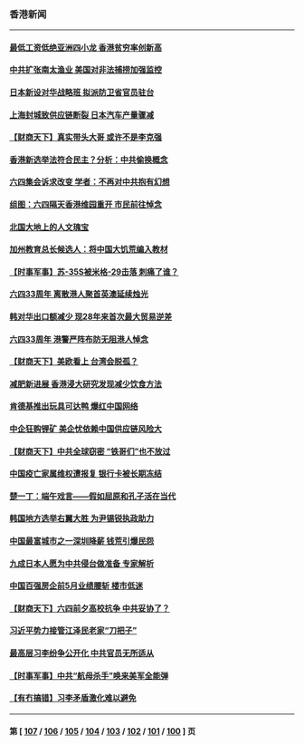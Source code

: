 ### 香港新闻
---
#### [最低工资低绝亚洲四小龙 香港贫穷率创新高](../../pages/ncid1349362/n13753982.md) 
#### [中共扩张南太渔业 美国对非法捕捞加强监控](../../pages/ncid1349362/n13753956.md) 
#### [日本新设对华战略班 拟派防卫省官员驻台](../../pages/ncid1349362/n13753832.md) 
#### [上海封城致供应链断裂 日本汽车产量骤减](../../pages/ncid1349362/n13753792.md) 
#### [【财商天下】真实带头大哥 或许不是李克强](../../pages/ncid1349362/n13753612.md) 
#### [香港新选举法符合民主？分析：中共偷换概念](../../pages/ncid1349362/n13753490.md) 
#### [六四集会诉求改变 学者：不再对中共抱有幻想](../../pages/ncid1349362/n13753532.md) 
#### [组图：六四隔天香港维园重开 市民前往悼念](../../pages/ncid1349362/n13753401.md) 
#### [北国大地上的人文瑰宝](../../pages/ncid1349362/n13751878.md) 
#### [加州教育总长候选人：将中国大饥荒编入教材](../../pages/ncid1349362/n13752863.md) 
#### [【时事军事】苏-35S被米格-29击落 刺痛了谁？](../../pages/ncid1349362/n13752411.md) 
#### [六四33周年 离散港人聚首英澳延续烛光](../../pages/ncid1349362/n13752591.md) 
#### [韩对华出口额减少 现28年来首次最大贸易逆差](../../pages/ncid1349362/n13752569.md) 
#### [六四33周年 港警严阵布防无阻港人悼念](../../pages/ncid1349362/n13752544.md) 
#### [【财商天下】美欧看上 台湾会脱孤？](../../pages/ncid1349362/n13752388.md) 
#### [减肥新进展 香港浸大研究发现减少饮食方法](../../pages/ncid1349362/n13752361.md) 
#### [肯德基推出玩具可达鸭 爆红中国网络](../../pages/ncid1349362/n13752318.md) 
#### [中企狂购锂矿 美企忧依赖中国供应链风险大](../../pages/ncid1349362/n13752297.md) 
#### [【财商天下】中共全球窃密 “铁哥们”也不放过](../../pages/ncid1349362/n13751851.md) 
#### [中国疫亡家属维权遭报复 银行卡被长期冻结](../../pages/ncid1349362/n13751725.md) 
#### [楚一丁：端午戏言——假如屈原和孔子活在当代](../../pages/ncid1349362/n13751814.md) 
#### [韩国地方选举右翼大胜 为尹锡锐执政助力](../../pages/ncid1349362/n13751702.md) 
#### [中国最富城市之一深圳降薪 钱荒引爆民怨](../../pages/ncid1349362/n13751784.md) 
#### [九成日本人愿为中共侵台做准备 专家解析](../../pages/ncid1349362/n13751736.md) 
#### [中国百强房企前5月业绩腰斩 楼市低迷](../../pages/ncid1349362/n13751706.md) 
#### [【财商天下】六四前夕高校抗争 中共妥协了？](../../pages/ncid1349362/n13751091.md) 
#### [习近平势力接管江泽民老家“刀把子”](../../pages/ncid1349362/n13751076.md) 
#### [最高层习李纷争公开化 中共官员无所适从](../../pages/ncid1349362/n13751052.md) 
#### [【时事军事】中共“航母杀手”唤来美军全能弹](../../pages/ncid1349362/n13750425.md) 
#### [【有冇搞错】习李矛盾激化难以避免](../../pages/ncid1349362/n13750461.md) 

---
#### 第 [ [107](./107.md) / [106](./106.md) / [105](./105.md) / [104](./104.md) / [103](./103.md) / [102](./102.md) / [101](./101.md) / [100](./100.md) ] 页
